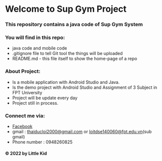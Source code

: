 # Welcome to Sup Gym Project
### This repository contains a java code of Sup Gym System

### You will find in this repo:
* java code and mobile code
* .gitignore file to tell Git tool the things will be uploaded
* README.md - this file itself to show the home-page of a repo
### About Project:
* Is a mobile application with Android Studio and Java.
* Is the demo project with Android Studio and Assignment of 3 Subject in FPT University
* Project will be update every day
* Project still in process.

### Connect me via:
* [Facebook](https://www.facebook.com/loi.thaiduc.2000/)
* gmail : thaiducloi2000@gmail.com or loitdse140060@fpt.edu.vn(sub gmail)
* Phone number : 0948260825
#### © 2022 by Little Kid